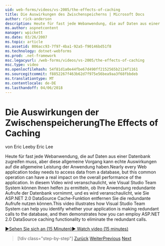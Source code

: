 ```yaml
---
uid: web-forms/videos/vs-2005/the-effects-of-caching
title: Die Auswirkungen des Zwischenspeicherns | Microsoft Docs
author: rick-anderson
description: Heute für fast jede Webanwendung, die auf Daten aus einer Datenbank zugreifen muss, aber diese allgemeine Vorgang kann einen tatsächlichen Auswirkungen haben, auf die allgemeine Leistung des der ein...
ms.author: aspnetcontent
manager: wpickett
ms.date: 03/26/2007
ms.topic: article
ms.assetid: 806acc93-7f97-4ba1-92a5-f90146bd51f8
ms.technology: dotnet-webforms
ms.prod: .net-framework
msc.legacyurl: /web-forms/videos/vs-2005/the-effects-of-caching
msc.type: video
ms.openlocfilehash: 54f81d1a0e44fbe67d490ff2152565b2124f1161
ms.sourcegitcommit: f8852267f463b62d7f975e56bea9aa3f68fbbdeb
ms.translationtype: MT
ms.contentlocale: de-DE
ms.lasthandoff: 04/06/2018
---
```

<a name="the-effects-of-caching"></a><span data-ttu-id="bbf2e-103">Die Auswirkungen der Zwischenspeicherung</span><span class="sxs-lookup"><span data-stu-id="bbf2e-103">The Effects of Caching</span></span>
====================
<span data-ttu-id="bbf2e-104">von Eric Lee</span><span class="sxs-lookup"><span data-stu-id="bbf2e-104">by Eric Lee</span></span>

<span data-ttu-id="bbf2e-105">Heute für fast jede Webanwendung, die auf Daten aus einer Datenbank zugreifen muss, aber diese allgemeine Vorgang kann echte Auswirkungen auf die allgemeine Leistung der Anwendung haben.</span><span class="sxs-lookup"><span data-stu-id="bbf2e-105">Nearly every Web application today needs to access data from a database, but this common operation can have a real impact on the overall performance of the application.</span></span> <span data-ttu-id="bbf2e-106">In diesem Video wird veranschaulicht, wie Visual Studio Team System können Ihnen helfen zu ermitteln, ob Ihre Anwendung redundante Aufrufe der Datenbank vornimmt, und es wird veranschaulicht, wie Sie ASP.NET 2.0 DataSource Cache-Funktion entfernen Sie die redundante Aufrufe nutzen können.</span><span class="sxs-lookup"><span data-stu-id="bbf2e-106">This video illustrates how Visual Studio Team System can help you identify whether your application is making redundant calls to the database, and then demonstrates how you can employ ASP.NET 2.0 DataSource caching functionality to eliminate the redundant calls.</span></span>

[<span data-ttu-id="bbf2e-107">&#9654;Sehen Sie sich an (15 Minuten)</span><span class="sxs-lookup"><span data-stu-id="bbf2e-107">&#9654; Watch video (15 minutes)</span></span>](https://channel9.msdn.com/Blogs/ASP-NET-Site-Videos/the-effects-of-caching)

> [!div class="step-by-step"]
> <span data-ttu-id="bbf2e-108">[Zurück](custom-extraction-rules-and-coded-web-tests.md)
> [Weiter](using-the-load-test-agent.md)</span><span class="sxs-lookup"><span data-stu-id="bbf2e-108">[Previous](custom-extraction-rules-and-coded-web-tests.md)
[Next](using-the-load-test-agent.md)</span></span>
